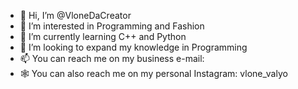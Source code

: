 - 👋 Hi, I’m @VloneDaCreator
- 👀 I’m interested in Programming and Fashion 
- 🌱 I’m currently learning C++ and Python 
- 💞️ I’m looking to expand my knowledge in Programming
- 📫 You can reach me on my business e-mail: 
- 🕸 You can also reach me on my personal Instagram: vlone_valyo

<!---
VloneDaCreator/VloneDaCreator is a ✨ special ✨ repository because its `README.md` (this file) appears on your GitHub profile.
You can click the Preview link to take a look at your changes.
--->
